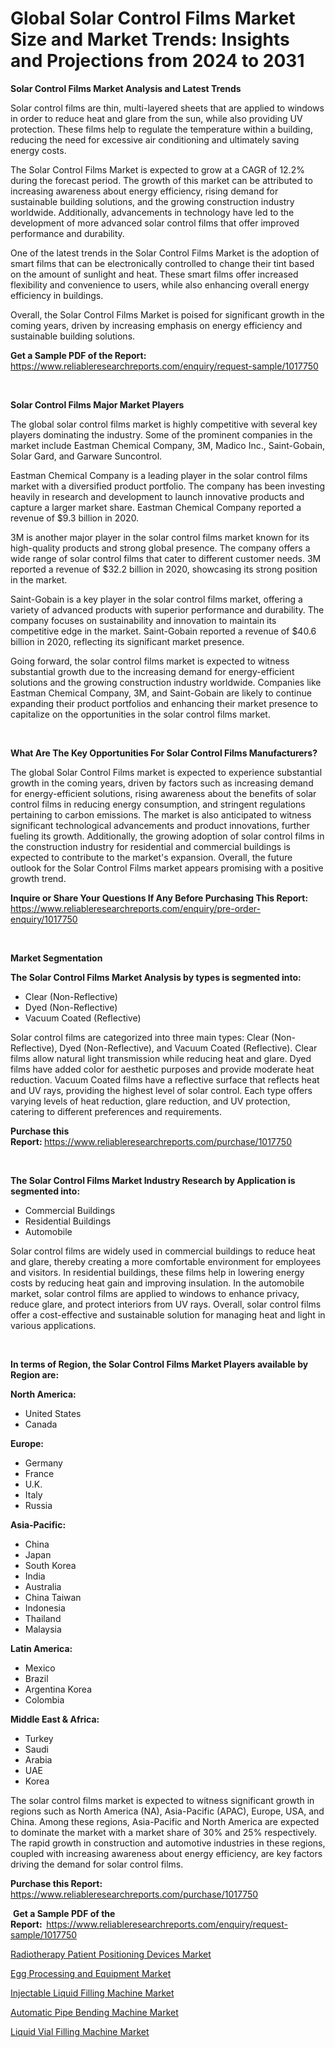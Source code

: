 <p><h1>Global Solar Control Films Market Size and Market Trends: Insights and Projections from 2024 to 2031</h1></p><p><strong>Solar Control Films Market Analysis and Latest Trends</strong></p>
<p><p>Solar control films are thin, multi-layered sheets that are applied to windows in order to reduce heat and glare from the sun, while also providing UV protection. These films help to regulate the temperature within a building, reducing the need for excessive air conditioning and ultimately saving energy costs.</p><p>The Solar Control Films Market is expected to grow at a CAGR of 12.2% during the forecast period. The growth of this market can be attributed to increasing awareness about energy efficiency, rising demand for sustainable building solutions, and the growing construction industry worldwide. Additionally, advancements in technology have led to the development of more advanced solar control films that offer improved performance and durability.</p><p>One of the latest trends in the Solar Control Films Market is the adoption of smart films that can be electronically controlled to change their tint based on the amount of sunlight and heat. These smart films offer increased flexibility and convenience to users, while also enhancing overall energy efficiency in buildings.</p><p>Overall, the Solar Control Films Market is poised for significant growth in the coming years, driven by increasing emphasis on energy efficiency and sustainable building solutions.</p></p>
<p><strong>Get a Sample PDF of the Report:&nbsp;</strong> <a href="https://www.reliableresearchreports.com/enquiry/request-sample/1017750">https://www.reliableresearchreports.com/enquiry/request-sample/1017750</a></p>
<p>&nbsp;</p>
<p><strong>Solar Control Films Major Market Players</strong></p>
<p><p>The global solar control films market is highly competitive with several key players dominating the industry. Some of the prominent companies in the market include Eastman Chemical Company, 3M, Madico Inc., Saint-Gobain, Solar Gard, and Garware Suncontrol.</p><p>Eastman Chemical Company is a leading player in the solar control films market with a diversified product portfolio. The company has been investing heavily in research and development to launch innovative products and capture a larger market share. Eastman Chemical Company reported a revenue of $9.3 billion in 2020.</p><p>3M is another major player in the solar control films market known for its high-quality products and strong global presence. The company offers a wide range of solar control films that cater to different customer needs. 3M reported a revenue of $32.2 billion in 2020, showcasing its strong position in the market.</p><p>Saint-Gobain is a key player in the solar control films market, offering a variety of advanced products with superior performance and durability. The company focuses on sustainability and innovation to maintain its competitive edge in the market. Saint-Gobain reported a revenue of $40.6 billion in 2020, reflecting its significant market presence.</p><p>Going forward, the solar control films market is expected to witness substantial growth due to the increasing demand for energy-efficient solutions and the growing construction industry worldwide. Companies like Eastman Chemical Company, 3M, and Saint-Gobain are likely to continue expanding their product portfolios and enhancing their market presence to capitalize on the opportunities in the solar control films market.</p></p>
<p>&nbsp;</p>
<p><strong>What Are The Key Opportunities For Solar Control Films Manufacturers?</strong></p>
<p><p>The global Solar Control Films market is expected to experience substantial growth in the coming years, driven by factors such as increasing demand for energy-efficient solutions, rising awareness about the benefits of solar control films in reducing energy consumption, and stringent regulations pertaining to carbon emissions. The market is also anticipated to witness significant technological advancements and product innovations, further fueling its growth. Additionally, the growing adoption of solar control films in the construction industry for residential and commercial buildings is expected to contribute to the market's expansion. Overall, the future outlook for the Solar Control Films market appears promising with a positive growth trend.</p></p>
<p><strong>Inquire or Share Your Questions If Any Before Purchasing This Report:</strong> <a href="https://www.reliableresearchreports.com/enquiry/pre-order-enquiry/1017750">https://www.reliableresearchreports.com/enquiry/pre-order-enquiry/1017750</a></p>
<p>&nbsp;</p>
<p><strong>Market Segmentation</strong></p>
<p><strong>The Solar Control Films Market Analysis by types is segmented into:</strong></p>
<p><ul><li>Clear (Non-Reflective)</li><li>Dyed (Non-Reflective)</li><li>Vacuum Coated (Reflective)</li></ul></p>
<p><p>Solar control films are categorized into three main types: Clear (Non-Reflective), Dyed (Non-Reflective), and Vacuum Coated (Reflective). Clear films allow natural light transmission while reducing heat and glare. Dyed films have added color for aesthetic purposes and provide moderate heat reduction. Vacuum Coated films have a reflective surface that reflects heat and UV rays, providing the highest level of solar control. Each type offers varying levels of heat reduction, glare reduction, and UV protection, catering to different preferences and requirements.</p></p>
<p><strong>Purchase this Report:&nbsp;</strong><a href="https://www.reliableresearchreports.com/purchase/1017750">https://www.reliableresearchreports.com/purchase/1017750</a></p>
<p>&nbsp;</p>
<p><strong>The Solar Control Films Market Industry Research by Application is segmented into:</strong></p>
<p><ul><li>Commercial Buildings</li><li>Residential Buildings</li><li>Automobile</li></ul></p>
<p><p>Solar control films are widely used in commercial buildings to reduce heat and glare, thereby creating a more comfortable environment for employees and visitors. In residential buildings, these films help in lowering energy costs by reducing heat gain and improving insulation. In the automobile market, solar control films are applied to windows to enhance privacy, reduce glare, and protect interiors from UV rays. Overall, solar control films offer a cost-effective and sustainable solution for managing heat and light in various applications.</p></p>
<p>&nbsp;</p>
<p><strong>In terms of Region, the Solar Control Films Market Players available by Region are:</strong></p>
<p>
    <p> <strong> North America: </strong>
        <ul>
            <li>United States</li>
            <li>Canada</li>
        </ul>
        </p> 
    <p> <strong> Europe: </strong>
        <ul>
            <li>Germany</li>
            <li>France</li>
            <li>U.K.</li>
            <li>Italy</li>
            <li>Russia</li>
        </ul>
        </p> 
    <p> <strong> Asia-Pacific: </strong>
        <ul>
            <li>China</li>
            <li>Japan</li>
            <li>South Korea</li>
            <li>India</li>
            <li>Australia</li>
            <li>China Taiwan</li>
            <li>Indonesia</li>
            <li>Thailand</li>
            <li>Malaysia</li>
        </ul>
        </p> 
    <p> <strong> Latin America: </strong>
        <ul>
            <li>Mexico</li>
            <li>Brazil</li>
            <li>Argentina Korea</li>
            <li>Colombia</li>
        </ul>
        </p> 
    <p> <strong> Middle East & Africa: </strong>
        <ul>
            <li>Turkey</li>
            <li>Saudi</li>
            <li>Arabia</li>
            <li>UAE</li>
            <li>Korea</li>
        </ul>
    </p>
    </p>
<p><p>The solar control films market is expected to witness significant growth in regions such as North America (NA), Asia-Pacific (APAC), Europe, USA, and China. Among these regions, Asia-Pacific and North America are expected to dominate the market with a market share of 30% and 25% respectively. The rapid growth in construction and automotive industries in these regions, coupled with increasing awareness about energy efficiency, are key factors driving the demand for solar control films.</p></p>
<p><strong>Purchase this Report: </strong><a href="https://www.reliableresearchreports.com/purchase/1017750">https://www.reliableresearchreports.com/purchase/1017750</a></p>
<p>&nbsp;<strong>Get a Sample PDF of the Report:&nbsp;&nbsp;</strong><a href="https://www.reliableresearchreports.com/enquiry/request-sample/1017750">https://www.reliableresearchreports.com/enquiry/request-sample/1017750</a></p>
<p><strong></strong></p>
<p><p><a href="https://github.com/wusalecollins540tpqoz/Market-Research-Report-List-1/blob/main/radiotherapy-patient-positioning-devices-market.md">Radiotherapy Patient Positioning Devices Market</a></p><p><a href="https://github.com/kathiaseamanalvaradovlprc2h/Market-Research-Report-List-1/blob/main/egg-processing-and-equipment-market.md">Egg Processing and Equipment Market</a></p><p><a href="https://medium.com/@benjaminrice16/injectable-liquid-filling-machine-market-size-market-outlook-and-market-forecast-2024-to-2031-b62df1b2ceb3">Injectable Liquid Filling Machine Market</a></p><p><a href="https://medium.com/@benjaminrice16/automatic-pipe-bending-machine-market-size-cagr-trends-2024-2030-cc502827962c">Automatic Pipe Bending Machine Market</a></p><p><a href="https://medium.com/@benjaminrice16/liquid-vial-filling-machine-market-size-reveals-the-best-marketing-channels-in-global-industry-641b8cad5e62">Liquid Vial Filling Machine Market</a></p></p>